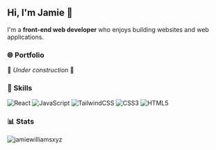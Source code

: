 ## Hi, I'm Jamie 👋

I'm a **front-end web developer** who enjoys building websites and web applications.

### 🌐 Portfolio
🚧 *Under construction* 🚧

### 🏅 Skills 
![React](https://img.shields.io/badge/react-%2320232a.svg?style=for-the-badge&logo=react&logoColor=%2361DAFB)
![JavaScript](https://img.shields.io/badge/javascript-%23323330.svg?style=for-the-badge&logo=javascript&logoColor=%23F7DF1E)
![TailwindCSS](https://img.shields.io/badge/tailwindcss-%2338B2AC.svg?style=for-the-badge&logo=tailwind-css&logoColor=white)
![CSS3](https://img.shields.io/badge/css3-%231572B6.svg?style=for-the-badge&logo=css3&logoColor=white)
![HTML5](https://img.shields.io/badge/html5-%23E34F26.svg?style=for-the-badge&logo=html5&logoColor=white)

### 📊 Stats 
<img align="center" src="https://github-readme-stats.vercel.app/api?username=jamiewilliamsxyz&show_icons=true&locale=en" alt="jamiewilliamsxyz" />


